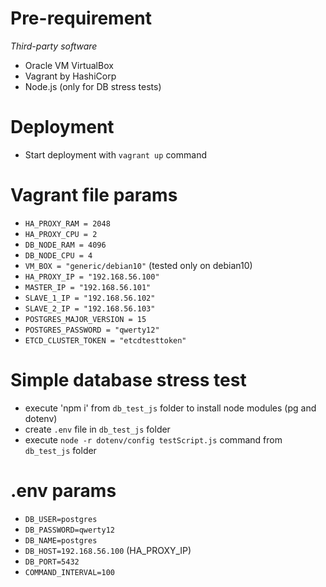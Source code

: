 # Pre-requirement
*Third-party software*
* Oracle VM VirtualBox
* Vagrant by HashiCorp
* Node.js (only for DB stress tests)

# Deployment
* Start deployment with `vagrant up` command

# Vagrant file params
* `HA_PROXY_RAM = 2048`
* `HA_PROXY_CPU = 2`
* `DB_NODE_RAM = 4096`
* `DB_NODE_CPU = 4`
* `VM_BOX = "generic/debian10"` (tested only on debian10)
* `HA_PROXY_IP = "192.168.56.100"`
* `MASTER_IP = "192.168.56.101"`
* `SLAVE_1_IP = "192.168.56.102"`
* `SLAVE_2_IP = "192.168.56.103"`
* `POSTGRES_MAJOR_VERSION = 15`
* `POSTGRES_PASSWORD = "qwerty12"`
* `ETCD_CLUSTER_TOKEN = "etcdtesttoken"`

# Simple database stress test
* execute 'npm i' from `db_test_js` folder to install node modules (pg and dotenv)
* create `.env` file in `db_test_js` folder
* execute `node -r dotenv/config testScript.js` command from `db_test_js` folder

# .env params 
* `DB_USER=postgres`
* `DB_PASSWORD=qwerty12`
* `DB_NAME=postgres`
* `DB_HOST=192.168.56.100` (HA_PROXY_IP)
* `DB_PORT=5432`
* `COMMAND_INTERVAL=100`
